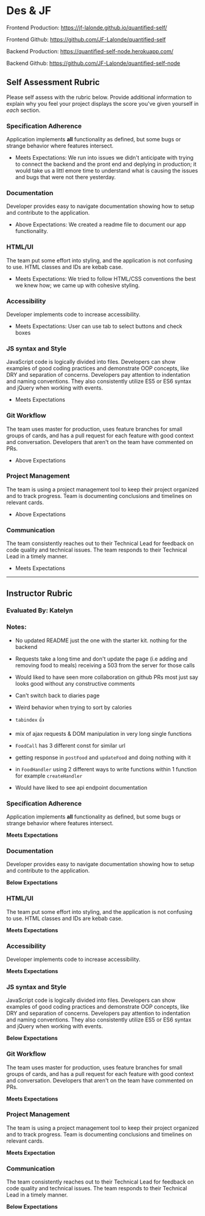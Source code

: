 # Des & JF

Frontend Production:
https://jf-lalonde.github.io/quantified-self/

Frontend Github:
https://github.com/JF-Lalonde/quantified-self

Backend Production:
https://quantified-self-node.herokuapp.com/

Backend Github:
https://github.com/JF-Lalonde/quantified-self-node

## Self Assessment Rubric

Please self assess with the rubric below. Provide additional information to explain why you feel your project displays the score you've given yourself in _each_ section.

### Specification Adherence

Application implements **all** functionality as defined, but some bugs or strange behavior where features intersect.

- Meets Expectations: We run into issues we didn't anticipate with trying to connect the backend and the pront end and deplying in production; it would take us a littl emore time to understand what is causing the issues and bugs that were not there yesterday.


### Documentation

Developer provides easy to navigate documentation showing how to setup and contribute to the application.

- Above Expectations: We created a readme file to document our app functionality.


### HTML/UI

The team put some effort into styling, and the application is not confusing to use. HTML classes and IDs are kebab case.


- Meets Expectations: We tried to follow HTML/CSS conventions the best we knew how; we came up with cohesive styling.


### Accessibility

Developer implements code to increase accessibility.



- Meets Expectations: User can use tab to select buttons and check boxes

### JS syntax and Style

JavaScript code is logically divided into files. Developers can show examples of good coding practices and demonstrate OOP concepts, like DRY and separation of concerns. Developers pay attention to indentation and naming conventions. They also consistently utilize ES5 or ES6 syntax and jQuery when working with events.

- Meets Expectations


### Git Workflow

The team uses master for production, uses feature branches for small groups of cards, and has a pull request for each feature with good context and conversation. Developers that aren't on the team have commented on PRs.

- Above Expectations


### Project Management

The team is using a project management tool to keep their project organized and to track progress. Team is documenting conclusions and timelines on relevant cards.

- Above Expectations


### Communication

The team consistently reaches out to their Technical Lead for feedback on code quality and technical issues. The team responds to their Technical Lead in a timely manner.

- Meets Expectations


-----------

## Instructor Rubric

### Evaluated By: Katelyn

### Notes:

- No updated README just the one with the starter kit. nothing for the backend

- Requests take a long time and don't update the page (i.e adding and removing food to meals) receiving a 503 from the server for those calls

- Would liked to have seen more collaboration on github PRs most just say looks good without any constructive comments

- Can't switch back to diaries page

- Weird behavior when trying to sort by calories

- `tabindex` :+1:

- mix of ajax requests & DOM manipulation in very long single functions

- `FoodCall` has 3 different const for similar url

- getting response in `postFood` and `updateFood` and doing nothing with it

- in `FoodHandler` using 2 different ways to write functions within 1 function for example `createHandler`

- Would have liked to see api endpoint documentation


### Specification Adherence

Application implements **all** functionality as defined, but some bugs or strange behavior where features intersect.

**Meets Expectations**

### Documentation

Developer provides easy to navigate documentation showing how to setup and contribute to the application.

**Below Expectations**

### HTML/UI

The team put some effort into styling, and the application is not confusing to use. HTML classes and IDs are kebab case.

**Meets Expectations**

### Accessibility

Developer implements code to increase accessibility.

**Meets Expectations**

### JS syntax and Style

JavaScript code is logically divided into files. Developers can show examples of good coding practices and demonstrate OOP concepts, like DRY and separation of concerns. Developers pay attention to indentation and naming conventions. They also consistently utilize ES5 or ES6 syntax and jQuery when working with events.

**Below Expectations**

### Git Workflow

The team uses master for production, uses feature branches for small groups of cards, and has a pull request for each feature with good context and conversation. Developers that aren't on the team have commented on PRs.

**Meets Expectations**

### Project Management

The team is using a project management tool to keep their project organized and to track progress. Team is documenting conclusions and timelines on relevant cards.

**Meets Expectation**

### Communication

The team consistently reaches out to their Technical Lead for feedback on code quality and technical issues. The team responds to their Technical Lead in a timely manner.

**Below Expectations**
